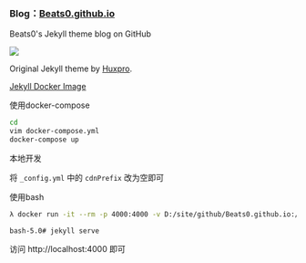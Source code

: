 ### Blog：[Beats0.github.io](https://Beats0.github.io/)

Beats0's Jekyll theme blog on GitHub<br>

[![](https://data.jsdelivr.com/v1/package/gh/Beats0/beats0.github.io/badge)](https://www.jsdelivr.com/package/gh/Beats0/beats0.github.io)

Original Jekyll theme by [Huxpro](https://github.com/Huxpro/huxpro.github.io).<br>

[Jekyll Docker Image](https://hub.docker.com/r/jekyll/jekyll/)

使用docker-compose

```bash
cd
vim docker-compose.yml
docker-compose up
```

本地开发

将 `_config.yml` 中的 `cdnPrefix` 改为空即可

使用bash

```bash
λ docker run -it --rm -p 4000:4000 -v D:/site/github/Beats0.github.io:/srv/jekyll jekyll/jekyll jekyll server -w
```
```
bash-5.0# jekyll serve
```

访问 http://localhost:4000 即可